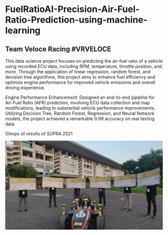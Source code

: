 # FuelRatioAI-Precision-Air-Fuel-Ratio-Prediction-using-machine-learning
## Team Veloce Racing #VRVELOCE

This data science project focuses on predicting the air-fuel ratio of a vehicle using recorded ECU data, including RPM, temperature, throttle position, and more. Through the application of linear regression, random forest, and decision tree algorithms, this project aims to enhance fuel efficiency and optimize engine performance for improved vehicle emissions and overall driving experience.

Engine Performance Enhancement: Designed an end-to-end pipeline for Air-Fuel Ratio (AFR) prediction, involving ECU data collection and map modifications, leading to substantial vehicle performance improvements. Utilizing Decision Tree, Random Forest, Regression, and Neural Network models, the project achieved a remarkable 0.99 accuracy on real testing data

Glimps of results of SUPRA 2021

![Veloce Racing](https://github.com/sohampadhye007/FuelRatioAI-Precision-Air-Fuel-Ratio-Prediction-using-machine-learning/blob/main/Supra_Winner.jpg?raw=true)

